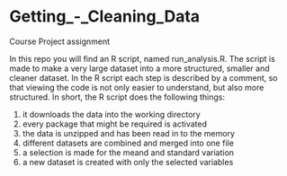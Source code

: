 # Getting_-_Cleaning_Data
Course Project assignment

In this repo you will find an R script, named run_analysis.R. The script is made to make a very large dataset into a more structured, smaller and cleaner dataset. 
In the R script each step is described by a comment, so that viewing the code is not only easier to understand, 
but also more structured. 
In short, the R script does the following things:

1) it downloads the data into the working directory
2) every package that might be required is activated
3) the data is unzipped and has been read in to the memory
4) different datasets are combined and merged into one file
5) a selection is made for the meand and standard variation 
6) a new dataset is created with only the selected variables
